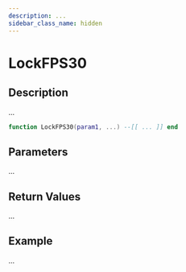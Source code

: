 ```yaml
---
description: ...
sidebar_class_name: hidden
---
```


# LockFPS30

## Description

...

```lua
function LockFPS30(param1, ...) --[[ ... ]] end
```

## Parameters

...

## Return Values

...

## Example

...

